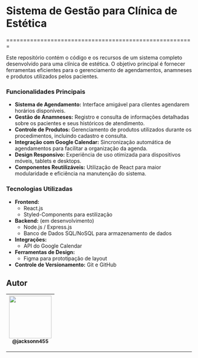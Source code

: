 # Sistema de Gestão para Clínica de Estética
=======================================================

Este repositório contém o código e os recursos de um sistema completo desenvolvido para uma clínica de estética. O objetivo principal é fornecer ferramentas eficientes para o gerenciamento de agendamentos, anamneses e produtos utilizados pelos pacientes.

### Funcionalidades Principais
- **Sistema de Agendamento:** Interface amigável para clientes agendarem horários disponíveis.
- **Gestão de Anamneses:** Registro e consulta de informações detalhadas sobre os pacientes e seus históricos de atendimento.
- **Controle de Produtos:** Gerenciamento de produtos utilizados durante os procedimentos, incluindo cadastro e consulta.
- **Integração com Google Calendar:** Sincronização automática de agendamentos para facilitar a organização da agenda.
- **Design Responsivo:** Experiência de uso otimizada para dispositivos móveis, tablets e desktops.
- **Componentes Reutilizáveis:** Utilização de React para maior modularidade e eficiência na manutenção do sistema.

### Tecnologias Utilizadas
- **Frontend:**
  - React.js
  - Styled-Components para estilização
- **Backend:** (em desenvolvimento)
  - Node.js / Express.js
  - Banco de Dados SQL/NoSQL para armazenamento de dados
- **Integrações:**
  - API do Google Calendar
- **Ferramentas de Design:**
  - Figma para prototipação de layout
- **Controle de Versionamento:** Git e GitHub

## Autor

 | [<img src="https://avatars1.githubusercontent.com/u/46221221?s=460&u=0d161e390cdad66e925f3d52cece6c3e65a23eb2&v=4" width=115><br><sub>@jacksonn455</sub>](https://github.com/jacksonn455) |
  | :---: |

--------------------